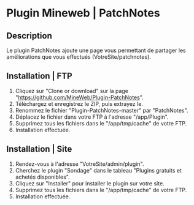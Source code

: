 # Plugin Mineweb | PatchNotes

## Description
Le plugin PatchNotes ajoute une page vous permettant de partager les améliorations que vous effectués (VotreSite/patchnotes).

## Installation | FTP
1. Cliquez sur "Clone or download" sur la page "https://github.com/MineWeb/Plugin-PatchNotes".
2. Téléchargez et enregistrez le ZIP, puis extrayez le.
3. Renommez le fichier "Plugin-PatchNotes-master" par "PatchNotes".
4. Déplacez le fichier dans votre FTP à l'adresse "/app/Plugin".
5. Supprimez tous les fichiers dans le "/app/tmp/cache" de votre FTP.
6. Installation effectuée.

## Installation | Site 
1. Rendez-vous à l'adresse "VotreSite/admin/plugin".
2. Cherchez le plugin "Sondage" dans le tableau "Plugins gratuits et achetés disponibles".
3. Cliquez sur "Installer" pour installer le plugin sur votre site.
4. Supprimez tous les fichiers dans le "/app/tmp/cache" de votre FTP.
5. Installation effectuée.
